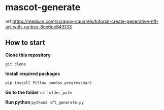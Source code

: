 # mascot-generate
ref:https://medium.com/scrappy-squirrels/tutorial-create-generative-nft-art-with-rarities-8ee6ce843133
## How to start
**Clone this repository**

```git clone```

**Install required packages**

```pip install Pillow pandas progressbar2```

**Go to the folder**
```cd folder_path```

**Run python**
```python3 nft_generate.py```
